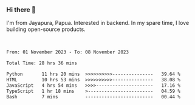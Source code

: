 ### Hi there 👋

I'm from Jayapura, Papua. Interested in backend. In my spare time, I love building open-source products.

<br>

 
 <!--START_SECTION:waka-->

```txt
From: 01 November 2023 - To: 08 November 2023

Total Time: 28 hrs 36 mins

Python       11 hrs 20 mins  >>>>>>>>>>---------------   39.64 %
HTML         10 hrs 53 mins  >>>>>>>>>>---------------   38.08 %
JavaScript   4 hrs 54 mins   >>>>---------------------   17.16 %
TypeScript   1 hr 18 mins    >------------------------   04.59 %
Bash         7 mins          -------------------------   00.44 %
```

<!--END_SECTION:waka-->
